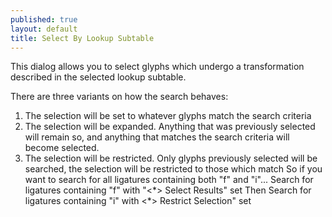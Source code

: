 ```yaml
---
published: true
layout: default
title: Select By Lookup Subtable
---
```


This dialog allows you to select glyphs which undergo a transformation
described in the selected lookup subtable.

There are three variants on how the search behaves:

1.  The selection will be set to whatever glyphs match the search
    criteria
2.  The selection will be expanded. Anything that was previously
    selected will remain so, and anything that matches the search
    criteria will become selected.
3.  The selection will be restricted. Only glyphs previously selected
    will be searched, the selection will be restricted to those which
    match
     So if you want to search for all ligatures containing both "f" and
    "i"...
     Search for ligatures containing "f" with "<\*> Select Results"
    set
     Then Search for ligatures containing "i" with <\*> Restrict
    Selection" set
